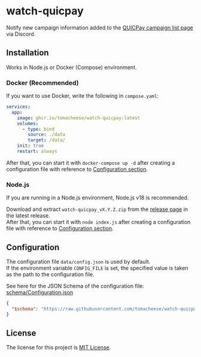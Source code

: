 # watch-quicpay

Notify new campaign information added to the [QUICPay campaign list page](https://www.quicpay.jp/campaign/) via Discord.

## Installation

Works in Node.js or Docker (Compose) environment.

### Docker (Recommended)

If you want to use Docker, write the following in `compose.yaml`:

```yaml
services:
  app:
    image: ghcr.io/tomacheese/watch-quicpay:latest
    volumes:
      - type: bind
        source: ./data
        target: /data/
    init: true
    restart: always
```

After that, you can start it with `docker-compose up -d` after creating a configuration file with reference to [Configuration section](#configuration).

### Node.js

If you are running in a Node.js environment, Node.js v18 is recommended.

Download and extract `watch-quicpay_vX.Y.Z.zip` from the [release page](https://github.com/tomacheese/watch-quicpay/releases) in the latest release.  
After that, you can start it with `node index.js` after creating a configuration file with reference to [Configuration section](#configuration).

## Configuration

The configuration file `data/config.json` is used by default.  
If the environment variable `CONFIG_FILE` is set, the specified value is taken as the path to the configuration file.

See here for the JSON Schema of the configuration file: [schema/Configuration.json](schema/Configuration.json)

```json
{
  "$schema": "https://raw.githubusercontent.com/tomacheese/watch-quicpay/master/schema/Configuration.json"
}
```

## License

The license for this project is [MIT License](LICENSE).
